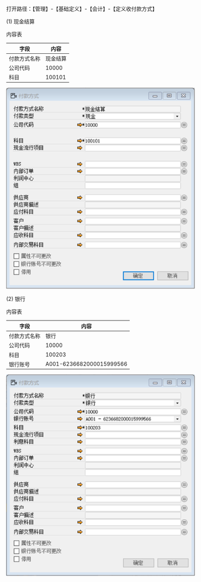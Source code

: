 打开路径：【管理】-【基础定义】-【会计】-【定义收付款方式】

(1) 现金结算

内容表

| **字段**     | **内容** |
| ------------ | -------- |
| 付款方式名称 | 现金结算 |
| 公司代码     | 10000    |
| 科目         | 100101   |

![img](BAP_QuickStart_Images/27.1.png) 

(2) 银行

内容表

| **字段**     | **内容**                 |
| ------------ | ------------------------ |
| 付款方式名称 | 银行                     |
| 公司代码     | 10000                    |
| 科目         | 100203                   |
| 银行账号     | A001-6236682000015999566 |

![img](BAP_QuickStart_Images/27.2.png)